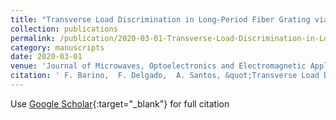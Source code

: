 ```yaml
---
title: "Transverse Load Discrimination in Long-Period Fiber Grating via Artificial Neural Network"
collection: publications
permalink: /publication/2020-03-01-Transverse-Load-Discrimination-in-Long-Period-Fiber-Grating-via-Artificial-Neural-Network
category: manuscripts
date: 2020-03-01
venue: 'Journal of Microwaves, Optoelectronics and Electromagnetic Applications'
citation: ' F. Barino,  F. Delgado,  A. Santos, &quot;Transverse Load Discrimination in Long-Period Fiber Grating via Artificial Neural Network.&quot; Journal of Microwaves, Optoelectronics and Electromagnetic Applications, 2020.'
---
```

Use [Google Scholar](https://scholar.google.com/scholar?q=Transverse+Load+Discrimination+in+Long+Period+Fiber+Grating+via+Artificial+Neural+Network){:target="_blank"} for full citation